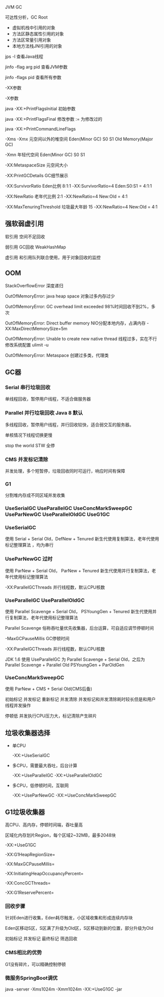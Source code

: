 JVM GC



可达性分析，GC Root

* 虚拟机栈中引用的对象
* 方法区静态属性引用的对象
* 方法区常量引用对象
* 本地方法栈JNI引用的对象



jps -l 查看Java线程

jinfo -flag arg pid 查看JVM参数

jinfo -flags pid 查看所有参数

-XX参数

-X参数

java -XX:+PrintFlagsInitial 初始参数

java -XX:+PrintFlagsFinal 修改参数 := 为修改过的

java -XX:+PrintCommandLineFlags 

-Xms -Xmx 元空间以外的堆空间 Eden(Minor GC) S0 S1 Old Memory(Major GC)

-Xmn 年轻代空间 Eden(Minor GC) S0 S1 

-XX:MetaspaceSize 元空间大小

-XX:PrintGCDetails GC细节展示

-XX:SurvivorRatio Eden比例 8:1:1  -XX:SurvivorRatio=4 Eden:S0:S1 = 4:1:1

-XX:NewRatio 老年代比例 2:1  -XX:NewRatio=4 New:Old = 4:1

-XX:MaxTenuringThreshold 垃圾最大年龄 15  -XX:NewRatio=4 New:Old = 4:1



## 强软弱虚引用

软引用 空间不足回收

弱引用 GC回收 WeakHashMap

虚引用 和引用队列联合使用，用于对象回收的监控



## OOM

StackOverflowError 深度递归

OutOfMemoryError: java heap space 对象过多内存过少

OutOfMemoryError: GC overhead limit exceeded 98%时间回收不到2%，多次

OutOfMemoryError: Direct buffer memory NIO分配本地内存，占满内存  -XX:MaxDirectMemorySize=5m

OutOfMemoryError: Unable to create new native thread 线程过多，实在不行修改系统配置 ulimit -u

OutOfMemoryError: Metaspace 创建过多类，代理类



## GC器

### Serial 串行垃圾回收

单线程回收，暂停用户线程，不适合做服务器

### Parallel 并行垃圾回收 Java 8 默认

多线程回收，暂停用户线程，并行回收较快，适合弱交互的服务器。

单核情况下线程切换更慢

stop the world STW 全停

### CMS 并发标记清除

并发处理，多个短暂停，垃圾回收同时可运行，响应时间有保障

### G1

分割堆内存成不同区域并发收集

### UseSerialGC UseParallelGC UseConcMarkSweepGC UseParNewGC UseParallelOldGC UseG1GC

### UseSerialGC

使用 Serial + Serial Old，DefNew + Tenured 新生代使用复制算法，老年代使用标记整理算法 ，均为串行

### UseParNewGC 过时

使用 ParNew + Serial Old， ParNew + Tenured 新生代使用并行复制算法，老年代使用标记整理算法

-XX:ParallelGCThreads 并行线程数，默认CPU核数

### UseParallelGC UseParallelOldGC 

使用 Parallel Scavenge + Serial Old， PSYoungGen + Tenured 新生代使用并行复制算法，老年代使用标记整理算法

Parallel Scavenge 俗称吞吐量优先收集器，后台运算，可自适应调节停顿时间

-MaxGCPauseMillis GC停顿时间

-XX:ParallelGCThreads 并行线程数，默认CPU核数

JDK 1.6 使用 UseParallelGC 为 Parallel Scavenge + Serial Old，之后为 Parallel Scavenge + Parallel Old PSYoungGen + ParOldGen

### UseConcMarkSweepGC 

使用 ParNew + CMS + Serial Old(CMS后备)

初始标记 并发标记 重新标记 并发清除 并发标记和并发清除耗时较长但是和用户线程并发操作

停顿低 并发执行CPU压力大，标记清除产生碎片

## 垃圾收集器选择

* 单CPU

  -XX:+UseSerialGC

* 多CPU，需要最大吞吐，后台计算

  -XX:+UseParallelGC  -XX:+UseParallelOldGC  

* 多CPU，低停顿时间，互联网

  -XX:+UseParNewGC -XX:+UseConcMarkSweepGC 

## G1垃圾收集器

高CPU、高内存，停顿时间端，吞吐量高

区域化内存划片Region，每个区域2~32MB，最多2048块

-XX:+UseG1GC

-XX:G1HeapRegionSize=

-XX:MaxGCPauseMillis=

-XX:InitiatingHeapOccupancyPercent=

-XX:ConcGCThreads=

-XX:G1ReservePercent=

### 回收步骤

针对Eden进行收集，Eden耗尽触发，小区域收集和形成连续内存块

Eden区移动S区，S区满了升级为Old区，S区移动到新的位置，部分升级为Old

初始标记 并发标记 最终标记 筛选回收

### CMS相比的优势

G1没有碎片，可以精确控制停顿

### 微服务SpringBoot调优

java -server -Xms1024m -Xmm1024m -XX:+UseG1GC -jar
